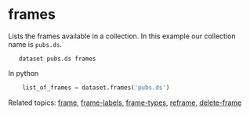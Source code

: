 
# frames

Lists the frames available in a collection. In this example our
collection name is `pubs.ds`.

```shell
   dataset pubs.ds frames 
```

In python

```python
    list_of_frames = dataset.frames('pubs.ds')
```


Related topics: [frame](frame.html), [frame-labels](frame-labels.html), [frame-types](frame-types.html), [reframe](reframe.html), [delete-frame](delete-frame.html)

